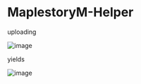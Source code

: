 # MaplestoryM-Helper
 uploading
 
![image](https://user-images.githubusercontent.com/21898084/233973359-56de8f7c-5d4b-4072-8a9b-7e6d332a6bf3.png)

yields

![image](https://user-images.githubusercontent.com/21898084/233973437-eb6c1d46-b0b8-428f-8acd-f40a1146b21f.png)
